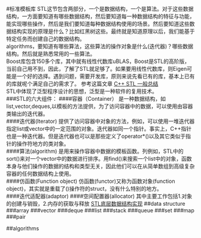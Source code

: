 #标准模板库
STL这节包含两部分，一个是数据结构，一个是算法。对于这些数据结构，一方面要知道有哪些数据结构，然后要知道每一种数据结构的特征与功能，能实现哪些操作，然后是我们要知道每种数据结构使用的场景。然后要知道这些数据结构实现的原理是什么？比如红黑树这些。最终就是知道原理以后，我们能基于特定任务而创建自己的数据结构。   
algorithms，要知道有哪些算法，这些算法的操作对象是什么(迭代器)？哪些数据结构。然后就是熟悉常用的一些算法。  
Boost库包含150多个库，其中就有线性代数库uBLAS，Boost是STL的高阶版，当前自己用不到，因此，了解了STL就足够了。如果要用线性代数库，则Eigen可能是一个好的选择。遇到问题，需要开发库，原则来说先看已有的库，基本上已有的库就呢个满足自己的需求了。 
参考这篇文章 [C++ STL 一般总结](https://www.cnblogs.com/biyeymyhjob/archive/2012/07/22/2603525.html)  
STL中体现了泛型程序设计的思想，泛型是一种软件的复用技术。  
###STL的六大组件：
####容器（Container）
是一种数据结构，如list,vector,deques,以模板的方法提供，为了访问容器中的数据，可以使用由容器类输出的迭代器。  
####迭代器(Iterator)
提供了访问容器中对象的方法，例如，可以使用一堆迭代器指定list或vector中的一定范围的对象。迭代器如同一个指针。事实上，C++指针也是一种迭代器。但是迭代器也可以是那些定义了operator*()以及其它类似于指针的操作符地方的类对象。  
####算法(algorithm) 
是用来操作容器中数据的模板函数。列例如，STL中的sort()来对一个vector中的数据进行排序。用find()来搜索一个list中的对象，函数本身与他们操作的数据的结构和类型无关，因此他们可以在从简单数组到高级复杂容器的任何数据结构上使用。  
####仿函数(Function object)
仿函数(functor)又称为函数对象(function object)，其实就是重载了()操作符的struct，没有什么特别的地方。  
####迭代适配器(adaptor)
####空间配置器(allocator)
其中主要工作包括1.对象的创建与销毁，2.内存的获取与释放 
[STL底层数据结构实现](http://www.cnblogs.com/hustlijian/p/3611424.html) 
##data structure
###array
###vector
###deque
###list
###stack
###queue
###set
###map
###pair

##algorithms